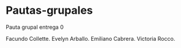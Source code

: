 # Pautas-grupales
Pauta grupal entrega 0

Facundo Collette.
Evelyn Arballo.
Emiliano Cabrera.
Victoria Rocco.
